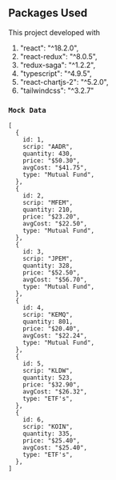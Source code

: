 ## Packages Used

This project developed with

1. "react": "^18.2.0",
2. "react-redux": "^8.0.5",
3. "redux-saga": "^1.2.2",
4. "typescript": "^4.9.5",
5. "react-chartjs-2": "^5.2.0",
6. "tailwindcss": "^3.2.7"

### `Mock Data`
```
[
  {
    id: 1,
    scrip: "AADR",
    quantity: 430,
    price: "$50.30",
    avgCost: "$41.75",
    type: "Mutual Fund",
  },
  {
    id: 2,
    scrip: "MFEM",
    quantity: 210,
    price: "$23.20",
    avgCost: "$22.50",
    type: "Mutual Fund",
  },
  {
    id: 3,
    scrip: "JPEM",
    quantity: 328,
    price: "$52.50",
    avgCost: "$56.70",
    type: "Mutual Fund",
  },
  {
    id: 4,
    scrip: "KEMQ",
    quantity: 801,
    price: "$20.40",
    avgCost: "$22.24",
    type: "Mutual Fund",
  },
  {
    id: 5,
    scrip: "KLDW",
    quantity: 523,
    price: "$32.90",
    avgCost: "$26.32",
    type: "ETF's",
  },
  {
    id: 6,
    scrip: "KOIN",
    quantity: 335,
    price: "$25.40",
    avgCost: "$25.40",
    type: "ETF's",
  },
]
